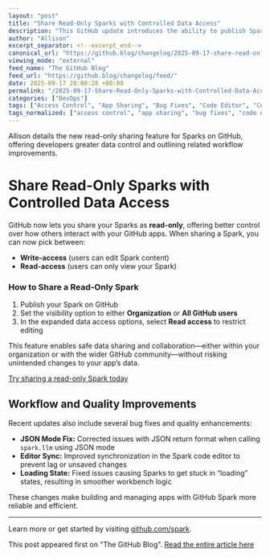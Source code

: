```yaml
---
layout: "post"
title: "Share Read-Only Sparks with Controlled Data Access"
description: "This GitHub update introduces the ability to publish Sparks as read-only, giving developers and organizations more control over how others interact with their apps. The release covers step-by-step sharing settings, improved JSON handling, editor synchronization, and enhanced loading state management to optimize the developer workflow in Spark."
author: "Allison"
excerpt_separator: <!--excerpt_end-->
canonical_url: "https://github.blog/changelog/2025-09-17-share-read-only-sparks-with-controlled-data-access"
viewing_mode: "external"
feed_name: "The GitHub Blog"
feed_url: "https://github.blog/changelog/feed/"
date: 2025-09-17 20:00:28 +00:00
permalink: "/2025-09-17-Share-Read-Only-Sparks-with-Controlled-Data-Access.html"
categories: ["DevOps"]
tags: ["Access Control", "App Sharing", "Bug Fixes", "Code Editor", "Collaboration", "Copilot", "Developer Tools", "DevOps", "GitHub", "JSON", "News", "Read Only Mode", "Release Notes", "Sparks", "Workflow Improvements"]
tags_normalized: ["access control", "app sharing", "bug fixes", "code editor", "collaboration", "copilot", "developer tools", "devops", "github", "json", "news", "read only mode", "release notes", "sparks", "workflow improvements"]
---
```


Allison details the new read-only sharing feature for Sparks on GitHub, offering developers greater data control and outlining related workflow improvements.<!--excerpt_end-->

# Share Read-Only Sparks with Controlled Data Access

GitHub now lets you share your Sparks as **read-only**, offering better control over how others interact with your GitHub apps. When sharing a Spark, you can now pick between:

- **Write-access** (users can edit Spark content)
- **Read-access** (users can only view your Spark)

### How to Share a Read-Only Spark

1. Publish your Spark on GitHub
2. Set the visibility option to either **Organization** or **All GitHub users**
3. In the expanded data access options, select **Read access** to restrict editing

This feature enables safe data sharing and collaboration—either within your organization or with the wider GitHub community—without risking unintended changes to your app’s data.

[Try sharing a read-only Spark today](https://github.com/spark)

## Workflow and Quality Improvements

Recent updates also include several bug fixes and quality enhancements:

- **JSON Mode Fix:** Corrected issues with JSON return format when calling `spark.llm` using JSON mode
- **Editor Sync:** Improved synchronization in the Spark code editor to prevent lag or unsaved changes
- **Loading State:** Fixed issues causing Sparks to get stuck in “loading” states, resulting in smoother workbench logic

These changes make building and managing apps with GitHub Spark more reliable and efficient.

---

Learn more or get started by visiting [github.com/spark](https://github.com/spark).

This post appeared first on "The GitHub Blog". [Read the entire article here](https://github.blog/changelog/2025-09-17-share-read-only-sparks-with-controlled-data-access)
